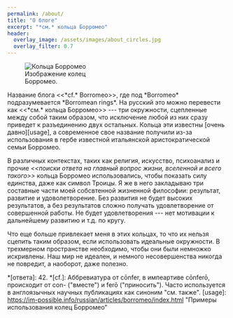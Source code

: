 ```yaml
---
permalink: /about/
title: "О блоге"
excerpt: "*см.* кольца Борромео"
header:
  overlay_image: /assets/images/about_circles.jpg
  overlay_filter: 0.7
---
```


<figure class="align-left" style="width: 150px">
  <img src="{{site.url}}{{site.baseurl}}/assets/images/about_rings.png" alt="Кольца Борромео">
  <figcaption>Изображение колец Борромео.</figcaption>
</figure>
Название блога <<*cf.* Borromeo>>, где под *Borromeo* подразумевается *Borromean rings*. На русский это можно перевести как <<*см.* кольца Борромео>> --- три окружности, сцепленные между собой таким образом, что исключение любой из них сразу приведет к разъединению двух остальных. Кольца эти известны [очень давно][usage], а современное свое название получили из-за использования в гербе известной итальянской аристократической семьи Борромео.

В различных контекстах, таких как религия, искусство, психоанализ и прочие *<<поиски ответа на главный вопрос жизни, вселенной и всего такого>>* кольца Борромео использовались, чтобы показать силу единства, даже как символ Троицы. Я же в него закладываю три составные части моей собсвтенной жизненной философии: результат, развитие и удоволетворение. Без развития не будет высоких результатов, а без результатов сложно получать удовлетворение от совершенной работы. Не будет удовлетворения --- нет мотивации к дальнейшему развитию и т.д. по кругу.

Что еще больше привлекает меня в этих кольцах, то что их нельзя сцепить таким образом, если использовать идеальные окружности. В трехмерном пространстве необходимо, чтобы они были немножко искривлены. Наш мир не идеален, и немного несовершенства никогда не повредит, а наоборот, даже полезно.


*[ответа]: 42.
*[cf.]: Аббревиатура от cōnfer, в импеартиве cōnferō, происходит от con- ("вместе") и ferō ("приносить"). Часто используется в англоязычных научных публикациях как синоним "см. также".
[usage]: https://im-possible.info/russian/articles/borromeo/index.html "Примеры использования колец Борромео"